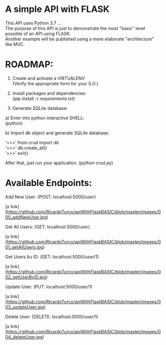 # A simple API with FLASK

This API uses Python 3.7 ...<br>
The purpose of this API is just to demonstrate the most "basic" level possible of an API using FLASK.<br>
Another example will be published using a more elaborate "architecture" like MVC.

# ROADMAP:

1) Create and activate a VIRTUALENV<br>
(Verify the appropriate form for your S.O.)

2) Install packages and dependencies:<br>
(pip install -r requirements.txt)

3) Generate SQLite database:

a) Enter into python interactive SHELL:<br>
(python)

b) Import db object and generate SQLite database:<br>

'>>>' from crud import db<br>
'>>>' db.create_all()<br>
'>>>' exit()<br>

After that, just run your application.
(python crud.py)


# Available Endpoints:

Add New User:
(POST: localhost:5000/user)

[a link] (https://github.com/RicardoTurco/apiWithFlaskBASIC/blob/master/images/000_addNewUser.jpg)


Get All Users:
(GET: localhost:5000/user)

[a link] (https://github.com/RicardoTurco/apiWithFlaskBASIC/blob/master/images/001_getAllUsers.jpg)


Get Users bu ID:
(GET: localhost:5000/user/1)

[a link] (https://github.com/RicardoTurco/apiWithFlaskBASIC/blob/master/images/002_getUserByID.jpg)


Update User:
(PUT: localhost:5000/user/1)

[a link] (https://github.com/RicardoTurco/apiWithFlaskBASIC/blob/master/images/003_updateUser.jpg)


Delete User:
(DELETE: localhost:5000/user/1)

[a link] (https://github.com/RicardoTurco/apiWithFlaskBASIC/blob/master/images/004_deleteUser.jpg)
